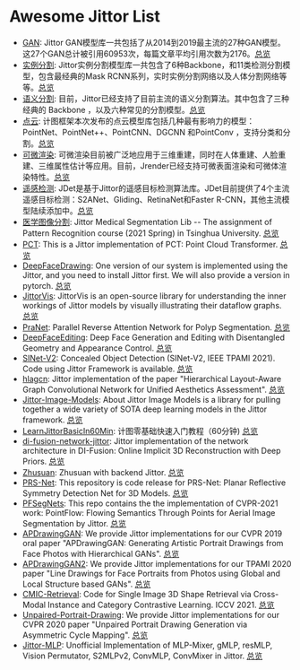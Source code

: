 # Awesome Jittor List

- [GAN](https://github.com/Jittor/gan-jittor): Jittor GAN模型库一共包括了从2014到2019最主流的27种GAN模型。这27个GAN总计被引用60953次，每篇文章平均引用次数为2176。[总览](https://cg.cs.tsinghua.edu.cn/jittor/images/resources/jittor-gan/gan-all.png)
- [实例分割](https://github.com/Jittor/InstanceSegmentation-jittor): Jittor实例分割模型库一共包含了6种Backbone，和11类检测分割模型，包含最经典的Mask RCNN系列，实时实例分割网络以及人体分割网络等等。[总览](https://cg.cs.tsinghua.edu.cn/jittor/images/resources/jittor-seg/fenge.png)
- [语义分割](https://github.com/Jittor/segmentation-jittor): 目前，Jittor已经支持了目前主流的语义分割算法。其中包含了三种经典的 Backbone ，以及六种常见的分割模型。[总览](https://cg.cs.tsinghua.edu.cn/jittor/images/resources/jittor-is/fenge.png)
- [点云](https://github.com/Jittor/PointCloudLib): 计图框架本次发布的点云模型库包括几种最有影响力的模型：PointNet、PointNet++、PointCNN、DGCNN 和PointConv ，支持分类和分割。[总览](https://cg.cs.tsinghua.edu.cn/jittor/images/resources/jittor-point/dianyun.png)
- [可微渲染](https://github.com/Jittor/jrender): 可微渲染目前被广泛地应用于三维重建，同时在人体重建、人脸重建、三维属性估计等应用。目前，Jrender已经支持可微表面渲染和可微体渲染特性。[总览](https://cg.cs.tsinghua.edu.cn/jittor/images/tutorial/2020-10-17-22-00-dr/dr.png)
- [遥感检测](https://github.com/Jittor/JDet): JDet是基于Jittor的遥感目标检测算法库。JDet目前提供了4个主流遥感目标检测：S2ANet、Gliding、RetinaNet和Faster R-CNN，其他主流模型陆续添加中。[总览](https://cg.cs.tsinghua.edu.cn/jittor/images//download/jdet.png)
- [医学图像分割](https://github.com/THU-CVlab/JMedSeg): Jittor Medical Segmentation Lib -- The assignment of Pattern Recognition course (2021 Spring) in Tsinghua University. [总览](https://cg.cs.tsinghua.edu.cn/jittor/images/download/JMedSeg-0.jpg)
- [PCT](https://github.com/MenghaoGuo/PCT): This is a Jittor implementation of PCT: Point Cloud Transformer. [总览](https://cg.cs.tsinghua.edu.cn/jittor/images/download/pct-0.jpg)
- [DeepFaceDrawing](https://github.com/IGLICT/DeepFaceDrawing-Jittor): One version of our system is implemented using the Jittor, and you need to install Jittor first. We will also provide a version in pytorch. [总览](https://cg.cs.tsinghua.edu.cn/jittor/images/papers/2020-9-10-DeepFaceDrawing.jpg)
- [JittorVis](https://github.com/thu-vis/JittorVis): JittorVis is an open-source library for understanding the inner workings of Jittor models by visually illustrating their dataflow graphs. [总览](https://cg.cs.tsinghua.edu.cn/jittor/images/download/jittorvis.png)
- [PraNet](https://github.com/DengPingFan/PraNet): Parallel Reverse Attention Network for Polyp Segmentation. [总览](https://cg.cs.tsinghua.edu.cn/jittor/images/download/PraNet.png)
- [DeepFaceEditing](https://github.com/IGLICT/DeepFaceEditing-Jittor): Deep Face Generation and Editing with Disentangled Geometry and Appearance Control. [总览](https://cg.cs.tsinghua.edu.cn/jittor/images/download/deepfaceediting-0.jpg)
- [SINet-V2](https://github.com/GewelsJI/SINet-V2): Concealed Object Detection (SINet-V2, IEEE TPAMI 2021). Code using Jittor Framework is available. [总览](https://cg.cs.tsinghua.edu.cn/jittor/assets/images/SINet-V2.png)
- [hlagcn](https://github.com/shedy-pub/hlagcn-jittor): Jittor implementation of the paper "Hierarchical Layout-Aware Graph Convolutional Network for Unified Aesthetics Assessment". [总览](https://cg.cs.tsinghua.edu.cn/jittor/assets/images/hlagcn-jittor.jpg)
- [Jittor-Image-Models](https://github.com/Jittor-Image-Models/Jittor-Image-Models): About
Jittor Image Models is a library for pulling together a wide variety of SOTA deep learning models in the Jittor framework. [总览](https://cg.cs.tsinghua.edu.cn/jittor/assets/images/white.png)
- [LearnJittorBasicIn60Min](https://github.com/Jittor/LearnJittorBasicIn60Min): 计图零基础快速入门教程（60分钟) [总览](https://cg.cs.tsinghua.edu.cn/jittor/assets/images/white.png)
- [di-fusion-network-jittor](https://github.com/heiwang1997/di-fusion-network-jittor): Jittor implementation of the network architecture in DI-Fusion: Online Implicit 3D Reconstruction with Deep Priors. [总览](https://cg.cs.tsinghua.edu.cn/jittor/assets/images/white.png)
- [Zhusuan](https://github.com/McGrady00H/Zhusuan-Jittor): Zhusuan with backend Jittor. [总览](https://cg.cs.tsinghua.edu.cn/jittor/assets/images/white.png)
- [PRS-Net](https://github.com/IGLICT/PRS-NET-Jittor): This repository is code release for PRS-Net: Planar Reflective Symmetry Detection Net for 3D Models. [总览](https://cg.cs.tsinghua.edu.cn/jittor/assets/images/PRS-Net.png)
- [PFSegNets](https://github.com/Jittor/PFSegNets-Jittor): This repo contains the the implementation of CVPR-2021 work: PointFlow: Flowing Semantics Through Points for Aerial Image Segmentation by Jittor. [总览](https://cg.cs.tsinghua.edu.cn/jittor/assets/images/PFSegNets.jpg)
- [APDrawingGAN](https://github.com/yiranran/APDrawingGAN-Jittor): We provide Jittor implementations for our CVPR 2019 oral paper "APDrawingGAN: Generating Artistic Portrait Drawings from Face Photos with Hierarchical GANs". [总览](https://cg.cs.tsinghua.edu.cn/jittor/assets/images/APDrawingGAN.png)
- [APDrawingGAN2](https://github.com/yiranran/APDrawingGAN2-Jittor): We provide Jittor implementations for our TPAMI 2020 paper "Line Drawings for Face Portraits from Photos using Global and Local Structure based GANs". [总览](https://cg.cs.tsinghua.edu.cn/jittor/assets/images/APDrawingGAN2.png)
- [CMIC-Retrieval](https://github.com/IGLICT/IBSR_jittor): Code for Single Image 3D Shape Retrieval via Cross-Modal Instance and Category Contrastive Learning. ICCV 2021. [总览](https://cg.cs.tsinghua.edu.cn/jittor/assets/images/CMIC-Retrieval.png)
- [Unpaired-Portrait-Drawing](https://github.com/yiranran/Unpaired-Portrait-Drawing-Jittor): We provide Jittor implementations for our CVPR 2020 paper "Unpaired Portrait Drawing Generation via Asymmetric Cycle Mapping". [总览](https://cg.cs.tsinghua.edu.cn/jittor/assets/images/Unpaired-Portrait-Drawing.jpg)
- [Jittor-MLP](https://github.com/liuruiyang98/Jittor-MLP): Unofficial Implementation of MLP-Mixer, gMLP, resMLP, Vision Permutator, S2MLPv2, ConvMLP, ConvMixer in Jittor. [总览](https://cg.cs.tsinghua.edu.cn/jittor/assets/images/white.png)